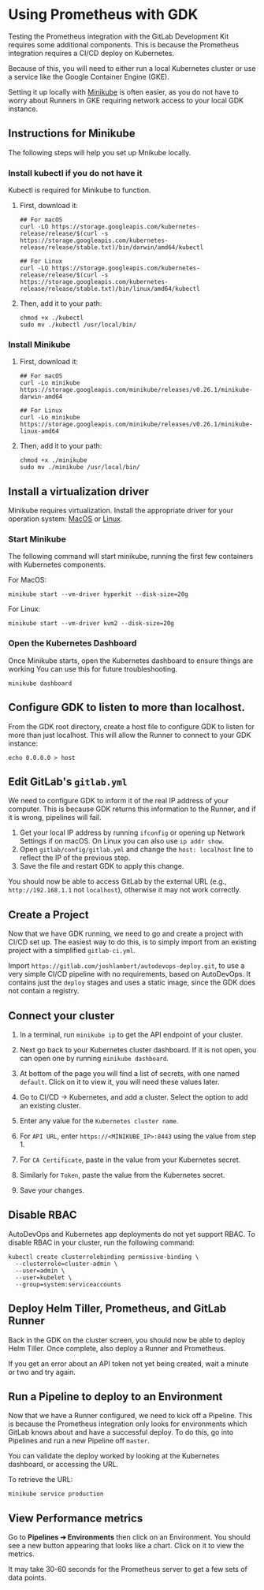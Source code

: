 # Using Prometheus with GDK

Testing the Prometheus integration with the GitLab Development Kit requires some
additional components. This is because the Prometheus integration requires a
CI/CD deploy on Kubernetes.

Because of this, you will need to either run a local Kubernetes cluster or use
a service like the Google Container Engine (GKE).

Setting it up locally with [Minikube](https://github.com/kubernetes/minikube)
is often easier, as you do not have to worry about Runners in GKE requiring
network access to your local GDK instance.

## Instructions for Minikube

The following steps will help you set up Mnikube locally.

### Install kubectl if you do not have it

Kubectl is required for Minikube to function.

1. First, download it:

    ```
    ## For macOS
    curl -LO https://storage.googleapis.com/kubernetes-release/release/$(curl -s https://storage.googleapis.com/kubernetes-release/release/stable.txt)/bin/darwin/amd64/kubectl

    ## For Linux
    curl -LO https://storage.googleapis.com/kubernetes-release/release/$(curl -s https://storage.googleapis.com/kubernetes-release/release/stable.txt)/bin/linux/amd64/kubectl
    ```

1. Then, add it to your path:

    ```
    chmod +x ./kubectl
    sudo mv ./kubectl /usr/local/bin/
    ```

### Install Minikube

1. First, download it:

    ```
    ## For macOS
    curl -Lo minikube https://storage.googleapis.com/minikube/releases/v0.26.1/minikube-darwin-amd64

    ## For Linux
    curl -Lo minikube https://storage.googleapis.com/minikube/releases/v0.26.1/minikube-linux-amd64
    ```

1. Then, add it to your path:

    ```
    chmod +x ./minikube
    sudo mv ./minikube /usr/local/bin/
    ```

## Install a virtualization driver


Minikube requires virtualization. Install the appropriate driver for your operation system: [MacOS](https://github.com/kubernetes/minikube/blob/master/docs/drivers.md#hyperkit-driver) or [Linux](https://github.com/kubernetes/minikube/blob/master/docs/drivers.md#kvm2-driver).

### Start Minikube

The following command will start minikube, running the first few containers
with Kubernetes components.

For MacOS:

```
minikube start --vm-driver hyperkit --disk-size=20g 
```

For Linux:

```
minikube start --vm-driver kvm2 --disk-size=20g 
```

### Open the Kubernetes Dashboard

Once Minikube starts, open the Kubernetes dashboard to ensure things are working
You can use this for future troubleshooting.

```
minikube dashboard
```

## Configure GDK to listen to more than localhost.

From the GDK root directory, create a host file to configure GDK to listen for
more than just localhost. This will allow the Runner to connect to your GDK instance:

```
echo 0.0.0.0 > host
```

## Edit GitLab's `gitlab.yml`

We need to configure GDK to inform it of the real IP address of your computer.
This is because GDK returns this information to the Runner, and if it is wrong,
pipelines will fail.

1. Get your local IP address by running `ifconfig` or opening up Network Settings
   if on macOS. On Linux you can also use `ip addr show`.
1. Open `gitlab/config/gitlab.yml` and change the `host: localhost` line to
   reflect the IP of the previous step.
1. Save the file and restart GDK to apply this change.

You should now be able to access GitLab by the external URL
(e.g., `http://192.168.1.1` not `localhost`), otherwise it may not work correctly.

## Create a Project

Now that we have GDK running, we need to go and create a project with CI/CD
set up. The easiest way to do this, is to simply import from an existing project
with a simplified `gitlab-ci.yml`.

Import `https://gitlab.com/joshlambert/autodevops-deploy.git`, to use a very simple
CI/CD pipeline with no requirements, based on AutoDevOps. It contains just the `deploy` stages and uses a static image, since the GDK does not contain a registry.

## Connect your cluster

1. In a terminal, run `minikube ip` to get the API endpoint of your cluster.

1. Next go back to your Kubernetes cluster dashboard. If it is not open, you can open one by running `minikube dashboard`.

1. At bottom of the page you will find a list of secrets, with one named `default`. Click on it to view it, you will need these values later.

1. Go to CI/CD -> Kubernetes, and add a cluster. Select the option to add an existing cluster.

1. Enter any value for the `Kubernetes cluster name`.

1. For `API URL`, enter `https://<MINIKUBE_IP>:8443` using the value from step 1.

1. For `CA Certificate`, paste in the value from your Kubernetes secret.

1. Similarly for `Token`, paste the value from the Kubernetes secret.

1. Save your changes.

## Disable RBAC

AutoDevOps and Kubernetes app deployments do not yet support RBAC. To disable RBAC in your cluster, run the following command:

```
kubectl create clusterrolebinding permissive-binding \
  --clusterrole=cluster-admin \
  --user=admin \
  --user=kubelet \
  --group=system:serviceaccounts
```

## Deploy Helm Tiller, Prometheus, and GitLab Runner

Back in the GDK on the cluster screen, you should now be able to deploy Helm Tiller. Once complete, also deploy a Runner and Prometheus. 

If you get an error about an API token not yet being created, wait a minute or two and try again.

## Run a Pipeline to deploy to an Environment

Now that we have a Runner configured, we need to kick off a Pipeline. This is
because the Prometheus integration only looks for environments which GitLab
knows about and have a successful deploy. To do this, go into Pipelines and run
a new Pipeline off `master`.

You can validate the deploy worked by looking at the Kubernetes dashboard, or
accessing the URL.

To retrieve the URL:

```
minikube service production
```

## View Performance metrics

Go to **Pipelines ➔ Environments** then click on an Environment. You should see
a new button appearing that looks like a chart. Click on it to view the metrics.

It may take 30-60 seconds for the Prometheus server to get a few sets of data points.
